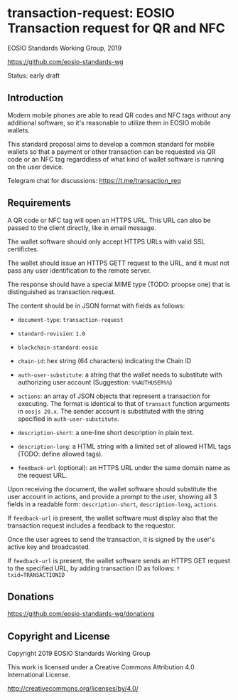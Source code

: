 transaction-request: EOSIO Transaction request for QR and NFC
=============================================================


EOSIO Standards Working Group, 2019

https://github.com/eosio-standards-wg

Status: early draft


Introduction
------------

Modern mobile phones are able to read QR codes and NFC tags without
any additional software, so it's reasonable to utilize them in EOSIO
mobile wallets.

This standard proposal aims to develop a common standard for mobile
wallets so that a payment or other transaction can be requested via QR
code or an NFC tag regarddless of what kind of wallet software is
running on the user device.

Telegram chat for discussions: https://t.me/transaction_req


Requirements
------------

A QR code or NFC tag will open an HTTPS URL. This URL can also be
passed to the client directly, like in email message.

The wallet software should only accept HTTPS URLs with valid SSL
certifictes.

The wallet should issue an HTTPS GETT request to the URL, and it must
not pass any user identification to the remote server.

The response should have a special MIME type (TODO: proopse one) that
is distinguished as transaction request.

The content should be in JSON format with fields as follows:

* `document-type`: `transaction-request`

* `standard-revision`: `1.0`

* `blockchain-standard`: `eosio`

* `chain-id`: hex string (64 characters) indicating the Chain ID

* `auth-user-substitute`: a string that the wallet needs to substitute
  with authorizing user account (Suggestion: `%%AUTHUSER%%`)

* `actions`: an array of JSON objects that represent a transaction for
  executing. The format is identical to that of `transact` function
  arguments in `eosjs 20.x`. The sender account is substituted with
  the string specified in `auth-user-substitute`.

* `description-short`: a one-line short description in plain text.

* `description-long`: a HTML string with a limited set of allowed HTML
  tags (TODO: define allowed tags).

* `feedback-url` (optional): an HTTPS URL under the same domain name
  as the request URL.

Upon receiving the document, the wallet software should substitute the
user account in actions, and provide a prompt to the user, showing all
3 fields in a readable form: `description-short`, `description-long`,
`actions`.

If `feedback-url` is present, the wallet software must display also
that the transaction request includes a feedback to the requestor.

Once the user agrees to send the transaction, it is signed by the
user's active key and broadcasted.

If `feedback-url` is present, the wallet software sends an HTTPS GET
request to the specified URL, by adding transaction ID as follows:
`?txid=TRANSACTIONID`


Donations
---------

https://github.com/eosio-standards-wg/donations


Copyright and License
---------------------

Copyright 2019 EOSIO Standards Working Group

This work is licensed under a Creative Commons Attribution 4.0
International License.

http://creativecommons.org/licenses/by/4.0/


